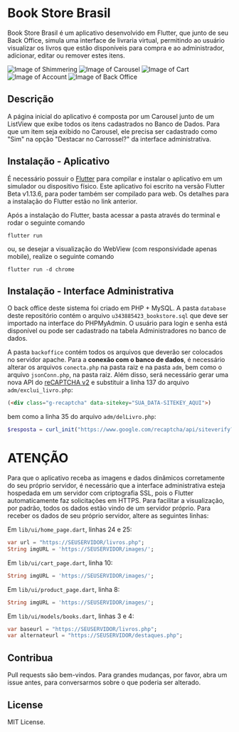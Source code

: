 # Book Store Brasil

Book Store Brasil é um aplicativo desenvolvido em Flutter, que junto de seu Back Office, simula uma interface de livraria virtual, permitindo ao usuário visualizar os livros que estão disponíveis para compra e ao administrador, adicionar, editar ou remover estes itens.

![Image of Shimmering](https://hikke.xyz/bsbrazil/imgData/shimmer2.gif) ![Image of Carousel](https://hikke.xyz/bsbrazil/imgData/carousel.gif) ![Image of Cart](https://hikke.xyz/bsbrazil/imgData/cart.gif) ![Image of Account](https://hikke.xyz/bsbrazil/imgData/account.jpg) ![Image of Back Office](https://hikke.xyz/bsbrazil/imgData/adm2.jpg)

## Descrição
A página inicial do aplicativo é composta por um Carousel junto de um ListView que exibe todos os itens cadastrados no Banco de Dados. Para que um item seja exibido no Carousel, ele precisa ser cadastrado como "Sim" na opção "Destacar no Carrossel?" da interface administrativa. 

## Instalação - Aplicativo

É necessário possuir o [Flutter](https://flutter.dev/docs/get-started/install) para compilar e instalar o aplicativo em um simulador ou dispositivo físico. Este aplicativo foi escrito na versão Flutter Beta v1.13.6, para poder também ser compilado para web. Os detalhes para a instalação do Flutter estão no link anterior.

Após a instalação do Flutter, basta acessar a pasta através do terminal e rodar o seguinte comando

```flutter
flutter run
```

ou, se desejar a visualização do WebView (com responsividade apenas mobile), realize o seguinte comando
```flutter
flutter run -d chrome
```

## Instalação - Interface Administrativa

O back office deste sistema foi criado em PHP + MySQL. A pasta ```database``` deste repositório contém o arquivo ```u343885423_bookstore.sql``` que deve ser importado na interface do PHPMyAdmin. O usuário para login e senha está disponível ou pode ser cadastrado na tabela Administradores no banco de dados.

A pasta ```backoffice``` contém todos os arquivos que deverão ser colocados no servidor apache. Para a **conexão com o banco de dados**, é necessário alterar os arquivos ```conecta.php``` na pasta raiz e na pasta ```adm```, bem como o arquivo ```jsonConn.php```, na pasta raiz. Além disso, será necessário gerar uma nova API do [reCAPTCHA v2](https://www.google.com/recaptcha) e substituir a linha 137 do arquivo ```adm/exclui_livro.php```:
```html
(<div class="g-recaptcha" data-sitekey="SUA_DATA-SITEKEY_AQUI">)
```
bem como a linha 35 do arquivo ```adm/delLivro.php```:

```php
$resposta = curl_init("https://www.google.com/recaptcha/api/siteverify?secret='SUA_SECRET_KEY_AQUI'&response=".$captcha_data."&remoteip=".$_SERVER['REMOTE_ADDR']);
```

# ATENÇÃO

Para que o aplicativo receba as imagens e dados dinâmicos corretamente do seu próprio servidor, é necessário que a interface administrativa esteja hospedada em um servidor com criptografia SSL, pois o Flutter automaticamente faz solicitações em HTTPS. Para facilitar a visualização, por padrão, todos os dados estão vindo de um servidor próprio. Para receber os dados de seu próprio servidor, altere as seguintes linhas:

Em ```lib/ui/home_page.dart```, linhas 24 e 25:

```dart
var url = "https://SEUSERVIDOR/livros.php";
String imgURL = 'https://SEUSERVIDOR/images/';
```

Em ```lib/ui/cart_page.dart```, linha 10:
```dart
String imgURL = 'https://SEUSERVIDOR/images/';
```

Em ```lib/ui/product_page.dart```, linha 8:
```dart
String imgURL = 'https://SEUSERVIDOR/images/';
```

Em ```lib/ui/models/books.dart```, linhas 3 e 4:
```dart
var baseurl = "https://SEUSERVIDOR/livros.php";
var alternateurl = "https://SEUSERVIDOR/destaques.php";
```

## Contribua
Pull requests são bem-vindos. Para grandes mudanças, por favor, abra um issue antes, para conversarmos sobre o que poderia ser alterado.

## License
MIT License.